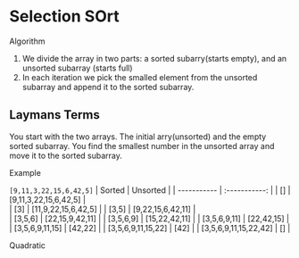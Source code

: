# Selection SOrt

Algorithm

1. We divide the array in two parts: a sorted subarry(starts empty), and an unsorted subarray (starts full)
1. In each iteration we pick the smalled element from the unsorted subarray and append it to the sorted subarray.

## Laymans Terms

You start with the two arrays. The initial arry(unsorted) and the empty sorted subarray. You find the smallest number in the unsorted array and move it to the sorted subarray.

Example

`[9,11,3,22,15,6,42,5]`
| Sorted | Unsorted |
| ----------- | :-----------: |
| [] | [9,11,3,22,15,6,42,5] |  
| [3] | [11,9,22,15,6,42,5] |
| [3,5] | [9,22,15,6,42,11] |  
| [3,5,6] | [22,15,9,42,11] |
| [3,5,6,9] | [15,22,42,11] |
| [3,5,6,9,11] | [22,42,15] |
| [3,5,6,9,11,15] | [42,22] |
| [3,5,6,9,11,15,22] | [42] |
| [3,5,6,9,11,15,22,42] | [] |

Quadratic
